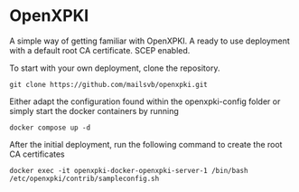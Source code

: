 # OpenXPKI

A simple way of getting familiar with OpenXPKI. A ready to use deployment with a default root CA certificate. SCEP enabled.

To start with your own deployment, clone the repository.
```
git clone https://github.com/mailsvb/openxpki.git
```

Either adapt the configuration found within the openxpki-config folder or simply start the docker containers by running
```
docker compose up -d
```

After the initial deployment, run the following command to create the root CA certificates
```
docker exec -it openxpki-docker-openxpki-server-1 /bin/bash /etc/openxpki/contrib/sampleconfig.sh
```
